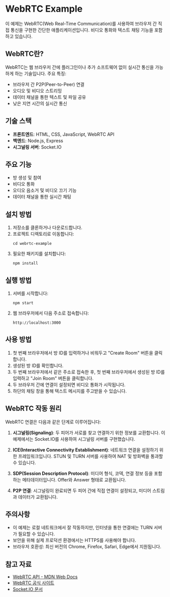 # WebRTC Example

이 예제는 WebRTC(Web Real-Time Communication)를 사용하여 브라우저 간 직접 통신을 구현한 간단한 애플리케이션입니다. 비디오 통화와 텍스트 채팅 기능을 포함하고 있습니다.

## WebRTC란?

WebRTC는 웹 브라우저 간에 플러그인이나 추가 소프트웨어 없이 실시간 통신을 가능하게 하는 기술입니다. 주요 특징:

- 브라우저 간 P2P(Peer-to-Peer) 연결
- 오디오 및 비디오 스트리밍
- 데이터 채널을 통한 텍스트 및 파일 공유
- 낮은 지연 시간의 실시간 통신

## 기술 스택

- **프론트엔드**: HTML, CSS, JavaScript, WebRTC API
- **백엔드**: Node.js, Express
- **시그널링 서버**: Socket.IO

## 주요 기능

- 방 생성 및 참여
- 비디오 통화
- 오디오 음소거 및 비디오 끄기 기능
- 데이터 채널을 통한 실시간 채팅

## 설치 방법

1. 저장소를 클론하거나 다운로드합니다.
2. 프로젝트 디렉토리로 이동합니다:
   ```
   cd webrtc-example
   ```
3. 필요한 패키지를 설치합니다:
   ```
   npm install
   ```

## 실행 방법

1. 서버를 시작합니다:
   ```
   npm start
   ```
2. 웹 브라우저에서 다음 주소로 접속합니다:
   ```
   http://localhost:3000
   ```

## 사용 방법

1. 첫 번째 브라우저에서 방 ID를 입력하거나 비워두고 "Create Room" 버튼을 클릭합니다.
2. 생성된 방 ID를 확인합니다.
3. 두 번째 브라우저에서 같은 주소로 접속한 후, 첫 번째 브라우저에서 생성된 방 ID를 입력하고 "Join Room" 버튼을 클릭합니다.
4. 두 브라우저 간에 연결이 설정되면 비디오 통화가 시작됩니다.
5. 하단의 채팅 창을 통해 텍스트 메시지를 주고받을 수 있습니다.

## WebRTC 작동 원리

WebRTC 연결은 다음과 같은 단계로 이루어집니다:

1. **시그널링(Signaling)**: 두 피어가 서로를 찾고 연결하기 위한 정보를 교환합니다. 이 예제에서는 Socket.IO를 사용하여 시그널링 서버를 구현했습니다.

2. **ICE(Interactive Connectivity Establishment)**: 네트워크 연결을 설정하기 위한 프레임워크입니다. STUN 및 TURN 서버를 사용하여 NAT 및 방화벽을 통과할 수 있습니다.

3. **SDP(Session Description Protocol)**: 미디어 형식, 코덱, 연결 정보 등을 포함하는 메타데이터입니다. Offer와 Answer 형태로 교환됩니다.

4. **P2P 연결**: 시그널링이 완료되면 두 피어 간에 직접 연결이 설정되고, 미디어 스트림과 데이터가 교환됩니다.

## 주의사항

- 이 예제는 로컬 네트워크에서 잘 작동하지만, 인터넷을 통한 연결에는 TURN 서버가 필요할 수 있습니다.
- 보안을 위해 실제 프로덕션 환경에서는 HTTPS를 사용해야 합니다.
- 브라우저 호환성: 최신 버전의 Chrome, Firefox, Safari, Edge에서 지원됩니다.

## 참고 자료

- [WebRTC API - MDN Web Docs](https://developer.mozilla.org/en-US/docs/Web/API/WebRTC_API)
- [WebRTC 공식 사이트](https://webrtc.org/)
- [Socket.IO 문서](https://socket.io/docs/)